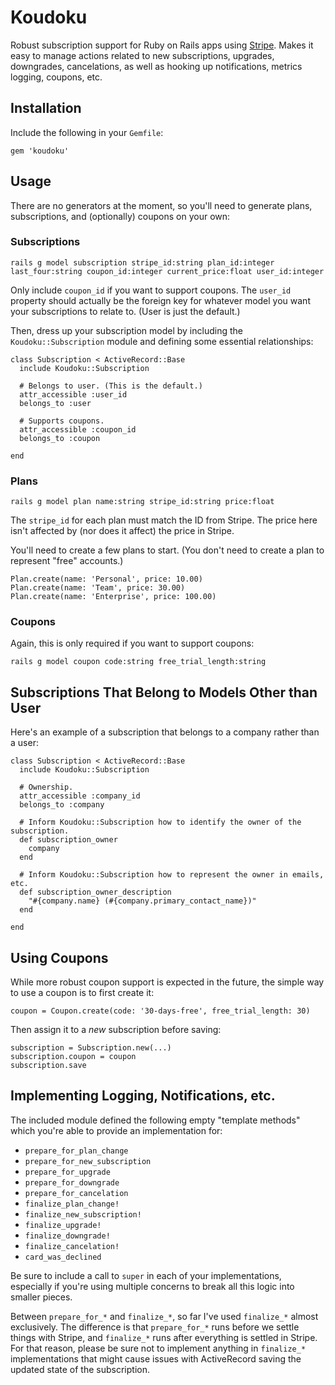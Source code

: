 # Koudoku

Robust subscription support for Ruby on Rails apps using [Stripe](https://stripe.com). Makes it easy to manage actions related to new subscriptions, upgrades, downgrades, cancelations, as well as hooking up notifications, metrics logging, coupons, etc.

## Installation

Include the following in your `Gemfile`:

    gem 'koudoku'

## Usage

There are no generators at the moment, so you'll need to generate plans, subscriptions, and (optionally) coupons on your own:

### Subscriptions

    rails g model subscription stripe_id:string plan_id:integer last_four:string coupon_id:integer current_price:float user_id:integer
    
Only include `coupon_id` if you want to support coupons. The `user_id` property should actually be the foreign key for whatever model you want your subscriptions to relate to. (User is just the default.)

Then, dress up your subscription model by including the `Koudoku::Subscription` module and defining some essential relationships:

    class Subscription < ActiveRecord::Base
      include Koudoku::Subscription

      # Belongs to user. (This is the default.)
      attr_accessible :user_id
      belongs_to :user
  
      # Supports coupons.
      attr_accessible :coupon_id
      belongs_to :coupon

    end

### Plans

    rails g model plan name:string stripe_id:string price:float
    
The `stripe_id` for each plan must match the ID from Stripe. The price here isn't affected by (nor does it affect) the price in Stripe.

You'll need to create a few plans to start. (You don't need to create a plan to represent "free" accounts.)

    Plan.create(name: 'Personal', price: 10.00)
    Plan.create(name: 'Team', price: 30.00)
    Plan.create(name: 'Enterprise', price: 100.00)

### Coupons

Again, this is only required if you want to support coupons:

    rails g model coupon code:string free_trial_length:string


## Subscriptions That Belong to Models Other than User

Here's an example of a subscription that belongs to a company rather than a user:

    class Subscription < ActiveRecord::Base
      include Koudoku::Subscription

      # Ownership.
      attr_accessible :company_id
      belongs_to :company

      # Inform Koudoku::Subscription how to identify the owner of the subscription.
      def subscription_owner
        company
      end
  
      # Inform Koudoku::Subscription how to represent the owner in emails, etc.
      def subscription_owner_description
        "#{company.name} (#{company.primary_contact_name})"
      end

    end


## Using Coupons

While more robust coupon support is expected in the future, the simple way to use a coupon is to first create it:

    coupon = Coupon.create(code: '30-days-free', free_trial_length: 30)
    
Then assign it to a _new_ subscription before saving:

    subscription = Subscription.new(...)
    subscription.coupon = coupon
    subscription.save
    
    
## Implementing Logging, Notifications, etc.

The included module defined the following empty "template methods" which you're able to provide an implementation for:

 - `prepare_for_plan_change`
 - `prepare_for_new_subscription`
 - `prepare_for_upgrade`
 - `prepare_for_downgrade`
 - `prepare_for_cancelation`
 - `finalize_plan_change!`
 - `finalize_new_subscription!`
 - `finalize_upgrade!`
 - `finalize_downgrade!`
 - `finalize_cancelation!`
 - `card_was_declined`

Be sure to include a call to `super` in each of your implementations, especially if you're using multiple concerns to break all this logic into smaller pieces.

Between `prepare_for_*` and `finalize_*`, so far I've used `finalize_*` almost exclusively. The difference is that `prepare_for_*` runs before we settle things with Stripe, and `finalize_*` runs after everything is settled in Stripe. For that reason, please be sure not to implement anything in `finalize_*` implementations that might cause issues with ActiveRecord saving the updated state of the subscription.

